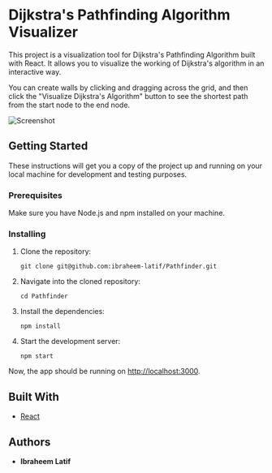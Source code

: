 # Dijkstra's Pathfinding Algorithm Visualizer

This project is a visualization tool for Dijkstra's Pathfinding Algorithm built with React. It allows you to visualize the working of Dijkstra's algorithm in an interactive way. 

You can create walls by clicking and dragging across the grid, and then click the "Visualize Dijkstra's Algorithm" button to see the shortest path from the start node to the end node.

![Screenshot](<img width="1416" alt="Screenshot 2023-06-07 at 16 14 46" src="https://github.com/ibraheem-latif/Pathfinder/assets/107991387/4af00067-8a4d-403d-bda5-76435cc9e0d8">)

## Getting Started

These instructions will get you a copy of the project up and running on your local machine for development and testing purposes.

### Prerequisites

Make sure you have Node.js and npm installed on your machine.

### Installing

1. Clone the repository:
    ```
    git clone git@github.com:ibraheem-latif/Pathfinder.git
    ```
2. Navigate into the cloned repository:
    ```
    cd Pathfinder
    ```
3. Install the dependencies:
    ```
    npm install
    ```
4. Start the development server:
    ```
    npm start
    ```

Now, the app should be running on [http://localhost:3000](http://localhost:3000).

## Built With

- [React](https://reactjs.org/)

## Authors

- **Ibraheem Latif**



